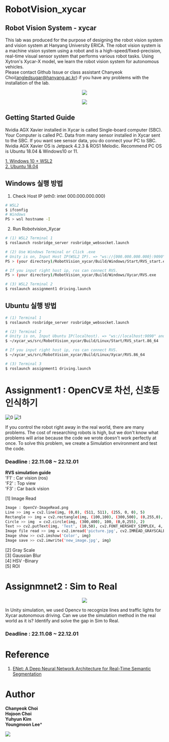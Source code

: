 # RobotVision_xycar 
## Robot Vision System - xycar
This lab was produced for the purpose of designing the robot vision system and vision system at Hanyang University ERICA. The robot vision system is a machine vision system using a robot and is a high-speed/fixed-precision, real-time visual sensor system that performs various robot tasks. Using Xytron's Xycar-X model, we learn the robot vision system for autonomous vehicles.  
Please contact Github Issue or class assistant Chanyeok Choi(angledsugar@hanyang.ac.kr) if you have any problems with the installation of the lab.  

<p align="center"><img src="./GettingStartedGuide/5.png"></p>  
<p align="center"><img src="./GettingStartedGuide/4.png"></p>  

## Getting Started Guide
Nvidia AGX Xavier installed in Xycar is called Single-board computer (SBC). Your Computer is called PC. Data from many sensor installed in Xycar sent to the SBC. If you want see sensor data, you do connect your PC to SBC.  Nvidia AGX Xavier OS is Jetpack 4.2.3 & ROS1 Melodic. 
Recommend PC OS is Ubuntu 18.04 & Windows10 or 11.

[1. Windows 10 + WSL2](https://github.com/Angledsugar/RobotVision_xycar/blob/a95447f111f7eddc6815551fd05d98336b0695bf/GettingStartedGuide/windows.md)  
[2. Ubuntu 18.04](https://github.com/Angledsugar/RobotVision_xycar/blob/a95447f111f7eddc6815551fd05d98336b0695bf/GettingStartedGuide/ubuntu.md)   

## Windows 실행 방법
 
1. Check Host IP (eth0: intet 000.000.000.000)
```bash
# WSL2
$ ifconfig  
# Windows
PS > wsl hostname -I
```
2. Run Robotvision_Xycar     
```bash
# (1) WSL2 Terminal 1 
$ roslaunch rosbridge_server rosbridge_websocket.launch
```  
```bash  
# (2) Use Windows Terminal or Click .exe
# Unity is on, Input Host IP(WSL2 IP). => "ws://{000.000.000.000}:9090" and Press "Enter".
PS > (your directory)/RobotVision_xycar/Build/Windows/Start/RVS_start.exe

# If you input right host ip, ros can connect RVS. 
PS > (your directory)/RobotVision_xycar/Build/Windows/Xycar/RVS.exe

```
```bash
# (3) WSL2 Terminal 2 
$ roslaunch assignment1 driving.launch   
```

## Ubuntu 실행 방법  
```bash
# (1) Terminal 1 
$ roslaunch rosbridge_server rosbridge_websocket.launch
```  
```bash  
# (2) Terminal 2
# Unity is on, Input Ubuntu IP(localhost). => "ws://localhost:9090" and Press "Enter".
$ ~/xycar_ws/src/RobotVision_xycar/Build/Linux/Start/RVS_start.86_64

# If you input right host ip, ros can connect RVS. 
$ ~/xycar_ws/src/RobotVision_xycar/Build/Linux/Xycar/RVS.86_64

```
```bash
# (3) Terminal 3
$ roslaunch assignment1 driving.launch   
```

# Assignment1 : OpenCV로 차선, 신호등 인식하기

<!-- <p><img src="./GettingStartedGuide/1.png" align="left">
<img src="./GettingStartedGuide/2.png" align="right"> </p>   -->
![0](./GettingStartedGuide/1.png)
![1](./GettingStartedGuide/2.png)

If you control the robot right away in the real world, there are many problems. The cost of researching robots is high, but we don't know what problems will arise because the code we wrote doesn't work perfectly at once. To solve this problem, we create a Simulation environment and test the code.

### **Deadline : 22.11.08 ~ 22.12.01**
  
**RVS simulation guide**   
'F1' : Car vision (ros)  
'F2' : Top view  
'F3' : Car back vision  
  
[1] Image Read  
```bash
Image : OpenCV-ImageRead.png  
Line >> img = cv2.line(img, (0,0), (511, 511), (255, 0, 0), 5)  
Rectangle >> img = cv2.rectangle(img, (100,100), (300,500), (0,255,0), 3)  
Circle >> img  = cv2.circle(img, (300,400), 100, (0,0,255), 2)  
Text >> cv2.putText(img, 'Test', (10,50), cv2.FONT_HERSHEY_SIMPLEX, 4, (255,255))  
Image file read >> img = cv2.imread('picture.jpg', cv2.IMREAD_GRAYSCALE)   
Image show >> cv2.imshow('Color', img)   
Image save >> cv2.imwrite('new_image.jpg', img)
```   
[2] Gray Scale  
[3] Gaussian Blur  
[4] HSV -Binary  
[5] ROI  

# Assignmnet2 : Sim to Real
<p align="center"><img src="./GettingStartedGuide/8.png"></p>   

In Unity simulation, we used Opencv to recognize lines and traffic lights for Xycar autonomous driving. Can we use the simulation method in the real world as it is? Identify and solve the gap in Sim to Real.  

### **Deadline : 22.11.08 ~ 22.12.01**

# Reference
1. [ENet: A Deep Neural Network Architecture for Real-Time Semantic Segmentation](https://arxiv.org/pdf/1606.02147.pdf)


# Author
**Chanyeok Choi**    
**Hojoon Choi**   
**Yuhyun Kim**    
**Youngmoon Lee***   
  
<img src="./GettingStartedGuide/RAISElab_LOGO1.jpg">
